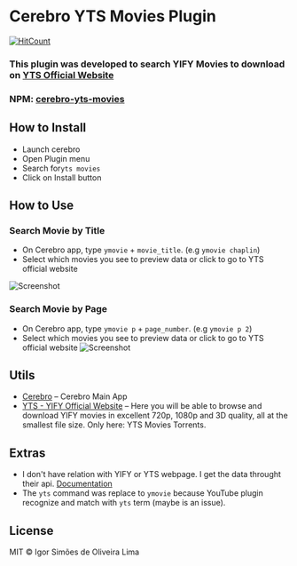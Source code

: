 # Cerebro YTS Movies Plugin
[![HitCount](http://hits.dwyl.io/igor-simoes/cerebro-yts-movies.svg)](http://hits.dwyl.io/igor-simoes/cerebro-yts-movies)

### This plugin was developed to search YIFY Movies to download on [YTS Official Website](https://yts.ag)
### NPM: [cerebro-yts-movies](https://www.npmjs.com/package/cerebro-yts-movies)

## How to Install
* Launch cerebro
* Open Plugin menu
* Search for`yts movies`
* Click on Install button

## How to Use

### Search Movie by Title
* On Cerebro app, type `ymovie` + `movie_title`. (e.g `ymovie chaplin`)
* Select which movies you see to preview data or click to go to YTS official website

![Screenshot](https://image.ibb.co/gmbWAk/cerebro_yts_movies.gif)

### Search Movie by Page
* On Cerebro app, type `ymovie p` + `page_number`. (e.g `ymovie p 2`)
* Select which movies you see to preview data or click to go to YTS official website
![Screenshot](http://image.ibb.co/eYEMha/cerebro_yts_movies_page.gif)

## Utils

* [Cerebro](http://github.com/KELiON/cerebro) – Cerebro Main App
* [YTS - YIFY Official Website](https://yts.ag) – Here you will be able to browse and download YIFY movies in excellent 720p, 1080p and 3D quality, all at the smallest file size. Only here: YTS Movies Torrents.

## Extras
* I don't have relation with YIFY or YTS webpage. I get the data throught their api. [Documentation](https://yts.ag/api)
* The `yts` command was replace to `ymovie` because YouTube plugin recognize and match with `yts` term (maybe is an issue).

## License

MIT © Igor Simões de Oliveira Lima
